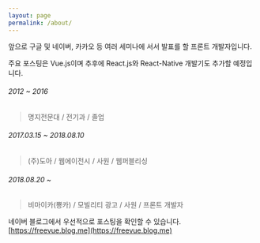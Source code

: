 ```yaml
---
layout: page
permalink: /about/
---
```


앞으로 구글 및 네이버, 카카오 등 여러 세미나에 서서 발표를 할 프론트 개발자입니다.

주요 포스팅은 Vue.js이며 추후에 React.js와 React-Native 개발기도 추가할 예정입니다.

###### 2012 ~ 2016
> 명지전문대 / 전기과 / 졸업

###### 2017.03.15 ~ 2018.08.10
> (주)도아 / 웹에이전시 / 사원 / 웹퍼블리싱

###### 2018.08.20 ~
> 비마이카(뿅카) / 모빌리티 광고 / 사원 / 프론트 개발자

네이버 블로그에서 우선적으로 포스팅을 확인할 수 있습니다.
[https://freevue.blog.me](https://freevue.blog.me)
